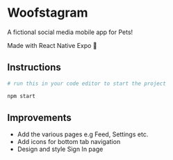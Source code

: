 # Woofstagram

A fictional social media mobile app for Pets! 

Made with React Native Expo :iphone:

## Instructions

```bash
# run this in your code editor to start the project

npm start

```

## Improvements

- Add the various pages e.g Feed, Settings etc.
- Add icons for bottom tab navigation
- Design and style Sign In page
